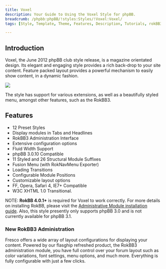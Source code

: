 ```yaml
---
title: Voxel
description: Your Guide to Using the Voxel Style for phpBB.
breadcrumb: /phpbb:phpBB/!styles:Styles/!Voxel:Voxel/
tags: [Style, Template, Theme, Features, Description, Tutorials, rokBB3]

---
```


Introduction
-----

Voxel, the June 2012 phpBB club style release, is a magazine orientated design. Its elegant and engaging style provides a rich back-drop to your site content. Feature packed layout provides a powerful mechanism to easily show content, in a dynamic fashion. 

![][style]

The style has support for various extensions, as well as a beautifully styled menu, amongst other features, such as the RokBB3.

Features
-----

* 12 Preset Styles
* Display modules in Tabs and Headlines
* RokBB3 Administration Interface
* Extensive configuration options
* Fluid Width Support
* phpBB 3.0.10 Compatible
* 11 Styled and 26 Structural Module Suffixes
* Fusion Menu (with RokNavMenu Exporter)
* Loading Transitions
* Configurable Module Positions
* Customizable layout options
* FF, Opera, Safari 4, IE7+ Compatible
* W3C XHTML 1.0 Transitional.

NOTE: **RokBB 4.0.1+** is required for Voxel to work correctly. For more details on installing RokBB, please visit the [Administrative Module installation guide](../../start/styles.md#installing-administrative-modules). Also, this style presently only supports phpBB 3.0 and is not currently available for phpBB 3.1.


### New RokBB3 Administration

Fresco offers a wide array of layout configurations for displaying your content. Powered by our flasghip refreshed product, the RokBB3 administration module, you have full control over your forum layout such as color variations, font settings, menu options, and much more. Everything is fully configurable with just a few clicks.

[adminguide]: ../../start/styles.md#installing-administrative-modules
[style]: assets/voxel.jpeg
[rokbridge]: http://www.rockettheme.com/extensions-joomla/rokbridge